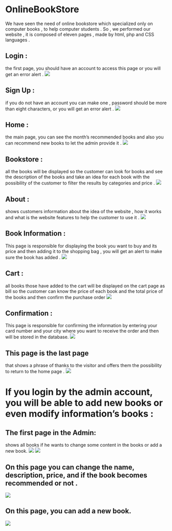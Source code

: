 # OnlineBookStore
We have seen the need of online bookstore which specialized only on computer books , to help computer students .  So , we performed our website , it is composed of eleven pages , made by html, php and CSS languages . 

## Login :
the first page, you should have an account to access this page or you will get an error alert .
![](login.png)

## Sign Up : 
if you do not have an account you can make one , password should be more than eight characters, or you will get an error alert .
![](signup.png)

## Home :
the main page, you can see the month’s recommended books and also you can recommend new books to let the admin provide it .
![](home.png)

## Bookstore : 
all the books will be displayed so the customer can look for books and see the description of the books and take an idea for each book with the possibility of the customer to filter the results by categories and price .
![](bookstore.png)

## About : 
shows customers information about the idea of the website , how it works and what is the website features to help the customer to use it .
![](about.png)

## Book Information : 
This page is responsible for displaying the book you want to buy and its price and then adding it to the shopping bag , you will get an alert to make sure the book has added .
![](bookInfo.png)

## Cart : 
all books those have added to the cart will be displayed on the cart page as bill so the customer can know the price of each book and the total price of the books and then confirm the purchase order
![](cart.png)

## Confirmation : 
This page is responsible for confirming the information by entering your card number and your city where you want to receive the order and then will be stored in the database.
![](confirmation.png)

## This page is the last page 
that shows a phrase of thanks to the visitor and offers them the possibility to return to the home page .
![](done.png)

# If you login by the admin account, you will be able to add new books or even modify information’s books :

## The first page in the Admin:
shows all books if he wants to change some content in the books or add a new book. 
![](admin.png)
![](admin1.png)

## On this page you can change the name,  description, price, and if the book becomes recommended or not . 
![](change.png)

## On this page, you can add a new book. 
![](add.png)


